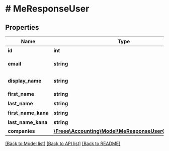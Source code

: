 # # MeResponseUser

## Properties

Name | Type | Description | Notes
------------ | ------------- | ------------- | -------------
**id** | **int** | ユーザーID |
**email** | **string** | メールアドレス |
**display_name** | **string** | 表示ユーザー名 | [optional]
**first_name** | **string** | 名 | [optional]
**last_name** | **string** | 姓 | [optional]
**first_name_kana** | **string** | 名（カナ） | [optional]
**last_name_kana** | **string** | 姓（カナ） | [optional]
**companies** | [**\Freee\Accounting\Model\MeResponseUserCompanies[]**](MeResponseUserCompanies.md) |  | [optional]

[[Back to Model list]](../../README.md#models) [[Back to API list]](../../README.md#endpoints) [[Back to README]](../../README.md)
